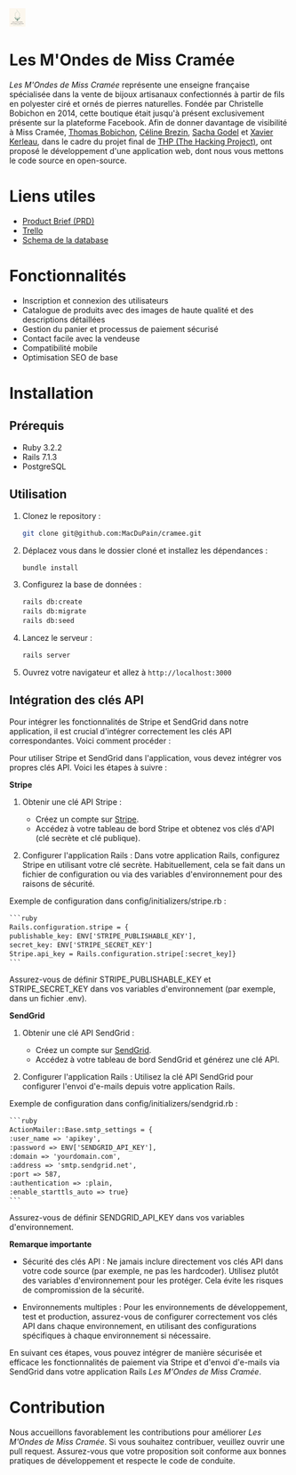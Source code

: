 <img src="app/assets/images/full_logo.svg" alt="Logo">

# Les M'Ondes de Miss Cramée
*Les M'Ondes de Miss Cramée* représente une enseigne française spécialisée dans la vente de bijoux artisanaux confectionnés à partir de fils en polyester ciré et ornés de pierres naturelles. Fondée par Christelle Bobichon en 2014, cette boutique était jusqu'à présent exclusivement présente sur la plateforme Facebook. Afin de donner davantage de visibilité à Miss Cramée, [Thomas Bobichon](https://github.com/ZealRa/), [Céline Brezin](https://github.com/linexploit), [Sacha Godel](https://github.com/MacDuPain) et [Xavier Kerleau](https://github.com/xv1106), dans le cadre du projet final de [THP (The Hacking Project)](https://www.thehackingproject.org/), ont proposé le développement d'une application web, dont nous vous mettons le code source en open-source.

# Liens utiles
- [Product Brief (PRD)](https://carnation-plane-2c9.notion.site/Product-Brief-PRD-cf70fd0175df4969b96136d624d58367)
- [Trello](https://trello.com/b/DTak0NdU/projet-final)
- [Schema de la database](https://www.figma.com/board/Uz8RzqJXWkn1pYHt5ZyXZT/Untitled?node-id=0-1&t=AqopS2rj0IW8LMHn-1)

# Fonctionnalités
- Inscription et connexion des utilisateurs
- Catalogue de produits avec des images de haute qualité et des descriptions détaillées
- Gestion du panier et processus de paiement sécurisé
- Contact facile avec la vendeuse
- Compatibilité mobile
- Optimisation SEO de base

# Installation
## Prérequis
- Ruby 3.2.2
- Rails 7.1.3
- PostgreSQL

## Utilisation
1. Clonez le repository :

    ```sh
    git clone git@github.com:MacDuPain/cramee.git
    ```

2. Déplacez vous dans le dossier cloné et installez les dépendances :

    ```sh
    bundle install
    ```

3. Configurez la base de données :

    ```sh
    rails db:create
    rails db:migrate
    rails db:seed
    ```

4. Lancez le serveur :

    ```sh
    rails server
    ```

5. Ouvrez votre navigateur et allez à `http://localhost:3000`

## Intégration des clés API
Pour intégrer les fonctionnalités de Stripe et SendGrid dans notre application, il est crucial d'intégrer correctement les clés API correspondantes. Voici comment procéder :

Pour utiliser Stripe et SendGrid dans l'application, vous devez intégrer vos propres clés API. Voici les étapes à suivre :

**Stripe**
1. Obtenir une clé API Stripe :
    - Créez un compte sur [Stripe](https://stripe.com/fr).
    - Accédez à votre tableau de bord Stripe et obtenez vos clés d'API (clé secrète et clé publique).

2. Configurer l'application Rails :
     Dans votre application Rails, configurez Stripe en utilisant votre clé secrète. Habituellement, cela se fait dans un fichier de configuration ou via des variables d'environnement pour des raisons de sécurité.

Exemple de configuration dans config/initializers/stripe.rb :

    ```ruby
    Rails.configuration.stripe = {
    publishable_key: ENV['STRIPE_PUBLISHABLE_KEY'],
    secret_key: ENV['STRIPE_SECRET_KEY']
    Stripe.api_key = Rails.configuration.stripe[:secret_key]}
    ```

Assurez-vous de définir STRIPE_PUBLISHABLE_KEY et STRIPE_SECRET_KEY dans vos variables d'environnement (par exemple, dans un fichier .env).

**SendGrid**
1. Obtenir une clé API SendGrid :
    - Créez un compte sur [SendGrid](https://sendgrid.com/en-us).
    - Accédez à votre tableau de bord SendGrid et générez une clé API.

2. Configurer l'application Rails :
     Utilisez la clé API SendGrid pour configurer l'envoi d'e-mails depuis votre application Rails.

Exemple de configuration dans config/initializers/sendgrid.rb :

    ```ruby
    ActionMailer::Base.smtp_settings = {
    :user_name => 'apikey',
    :password => ENV['SENDGRID_API_KEY'],
    :domain => 'yourdomain.com',
    :address => 'smtp.sendgrid.net',
    :port => 587,
    :authentication => :plain,
    :enable_starttls_auto => true}
    ```
Assurez-vous de définir SENDGRID_API_KEY dans vos variables d'environnement.

**Remarque importante**

- Sécurité des clés API : Ne jamais inclure directement vos clés API dans votre code source (par exemple, ne pas les hardcoder). Utilisez plutôt des variables d'environnement pour les protéger. Cela évite les risques de compromission de la sécurité.

- Environnements multiples : Pour les environnements de développement, test et production, assurez-vous de configurer correctement vos clés API dans chaque environnement, en utilisant des configurations spécifiques à chaque environnement si nécessaire.

En suivant ces étapes, vous pouvez intégrer de manière sécurisée et efficace les fonctionnalités de paiement via Stripe et d'envoi d'e-mails via SendGrid dans votre application Rails *Les M'Ondes de Miss Cramée*.

# Contribution
Nous accueillons favorablement les contributions pour améliorer *Les M'Ondes de Miss Cramée*. Si vous souhaitez contribuer, veuillez ouvrir une pull request. Assurez-vous que votre proposition soit conforme aux bonnes pratiques de développement et respecte le code de conduite.
